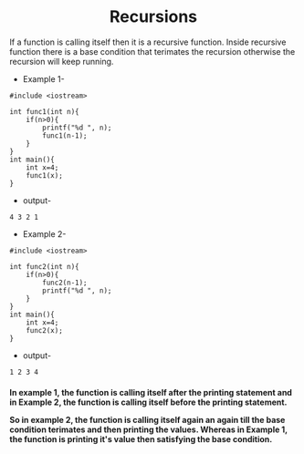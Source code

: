 <h1 align="center">Recursions</h1>

<p> If a function is calling itself then it is a recursive function. Inside recursive function there is a base condition that terimates the recursion otherwise the recursion will keep running.</p>

- Example 1-
```
#include <iostream>

int func1(int n){
    if(n>0){
        printf("%d ", n);
        func1(n-1);
    }
}
int main(){
    int x=4;
    func1(x);
}
```

- output-
```
4 3 2 1
```

- Example 2-
```
#include <iostream>

int func2(int n){
    if(n>0){
        func2(n-1);
        printf("%d ", n);
    }
}
int main(){
    int x=4;
    func2(x);
}
```

- output-
```
1 2 3 4
```

<h4> In example 1, the function is calling itself after the printing statement and in Example 2, the function is calling itself before the printing statement.
<p> So in example 2, the function is calling itself again an again till the base condition terimates and then printing the values. Whereas in Example 1, the function is printing it's value then satisfying the base condition.</p>
</h4>
